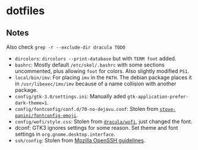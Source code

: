 # dotfiles

## Notes

Also check `grep -r --exclude-dir dracula TODO`

- `dircolors`: `dircolors --print-database` but with `TERM foot` added.
- `bashrc`: Mostly default `/etc/skel/.bashrc` with some sections uncommented,
  plus allowing `foot` for colors. Also slightly modified `PS1`.
- `local/bin/imv`: For placing `imv` in the `PATH`. The debian package places
  it in `/usr/libexec/imv/imv` because of a name collision with another
  package.
- `config/gtk-3.0/settings.ini`: Manually aded
  `gtk-application-prefer-dark-theme=1`.
- `config/fontconfig/conf.d/70-no-dejavu.conf`: Stolen from
  [`stove-panini/fontconfig-emoji`](https://github.com/stove-panini/fontconfig-emoji).
- `config/wofi/style.css`: Stolen from
  [`dracula/wofi`](https://github.com/dracula/wofi), just changed the font.
- dconf: GTK3 ignores settings for some reason. Set theme and font settings in
  `org.gnome.desktop.interface`.
- `ssh/config`: Stolen from [Mozilla OpenSSH
  guidelines](https://infosec.mozilla.org/guidelines/openssh).
